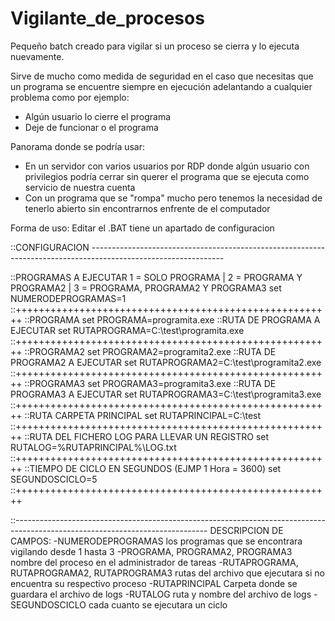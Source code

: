# Vigilante_de_procesos
Pequeño batch creado para vigilar si un proceso se cierra y lo ejecuta nuevamente.
 
Sirve de mucho como medida de seguridad en el caso que necesitas que un programa se encuentre siempre en ejecución adelantando a cualquier problema como por ejemplo: 

- Algún usuario lo cierre el programa
- Deje de funcionar o el programa   

Panorama donde se podría usar: 
- En un servidor con varios usuarios por RDP donde algún usuario con privilegios podría cerrar sin querer el programa que se ejecuta como servicio de nuestra cuenta
- Con un programa que se "rompa" mucho pero tenemos la necesidad de tenerlo abierto sin encontrarnos enfrente de el computador

Forma de uso:
Editar el .BAT tiene un apartado de configuracion

::CONFIGURACION ---------------------------------------------------------------------------------------------------------------

::PROGRAMAS A EJECUTAR 1 = SOLO PROGRAMA | 2 = PROGRAMA Y PROGRAMA2 | 3 = PROGRAMA, PROGRAMA2 Y PROGRAMA3 
set NUMERODEPROGRAMAS=1
::+++++++++++++++++++++++++++++++++++++++++++++++++++++++
::PROGRAMA
set PROGRAMA=programita.exe
::RUTA DE PROGRAMA A EJECUTAR
set RUTAPROGRAMA=C:\test\programita.exe
::+++++++++++++++++++++++++++++++++++++++++++++++++++++++
::PROGRAMA2
set PROGRAMA2=programita2.exe
::RUTA DE PROGRAMA2 A EJECUTAR
set RUTAPROGRAMA2=C:\test\programita2.exe
::+++++++++++++++++++++++++++++++++++++++++++++++++++++++
::PROGRAMA3
set PROGRAMA3=programita3.exe
::RUTA DE PROGRAMA3 A EJECUTAR
set RUTAPROGRAMA3=C:\test\programita3.exe
::+++++++++++++++++++++++++++++++++++++++++++++++++++++++
::RUTA CARPETA PRINCIPAL
set RUTAPRINCIPAL=C:\test
::+++++++++++++++++++++++++++++++++++++++++++++++++++++++
::RUTA DEL FICHERO LOG PARA LLEVAR UN REGISTRO
set RUTALOG=%RUTAPRINCIPAL%\LOG.txt
::+++++++++++++++++++++++++++++++++++++++++++++++++++++++
::TIEMPO DE CICLO EN SEGUNDOS (EJMP 1 Hora = 3600)
set SEGUNDOSCICLO=5
::+++++++++++++++++++++++++++++++++++++++++++++++++++++++

::------------------------------------------------------------------------------------------------------------------------------
DESCRIPCION DE CAMPOS:
  -NUMERODEPROGRAMAS los programas que se encontrara vigilando desde 1 hasta 3 
  -PROGRAMA, PROGRAMA2, PROGRAMA3 nombre del proceso en el administrador de tareas
  -RUTAPROGRAMA, RUTAPROGRAMA2, RUTAPROGRAMA3 rutas del archivo que ejecutara si no encuentra su respectivo proceso
  -RUTAPRINCIPAL Carpeta donde se guardara el archivo de logs
  -RUTALOG ruta y nombre del archivo de logs
  -SEGUNDOSCICLO cada cuanto se ejecutara un ciclo

